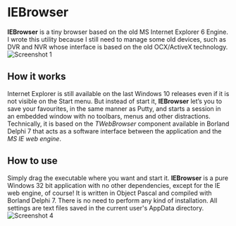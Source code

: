 # IEBrowser

**IEBrowser** is a tiny browser based on the old MS Internet Explorer 6 Engine. I wrote this utility because I still need to manage some old devices, such as DVR and NVR whose interface is based on the old OCX/ActiveX technology.
![Screenshot 1](https://www.markreds.it/wp-content/uploads/2021/10/IEBrowser_screenshot1.png)


## How it works

Internet Explorer is still available on the last Windows 10 releases even if it is not visible on the Start menu. But instead of start it, **IEBrowser** let’s you to save your favourites, in the same manner as Putty, and starts a session in an embedded window with no toolbars, menus and other distractions.
Technically, it is based on the *TWebBrowser* component available in Borland Delphi 7 that acts as a software interface between the application and the *MS IE web engine*.

## How to use
Simply drag the executable where you want and start it. **IEBrowser** is a pure Windows 32 bit application with no other dependencies, except for the IE web engine, of course! It is written in Object Pascal and compiled with Borland Delphi 7. There is no need to perform any kind of installation. All settings are text files saved in the current user's AppData directory.
![Screenshot 4](https://www.markreds.it/wp-content/uploads/2021/10/IEBrowser_screenshot4.png)
